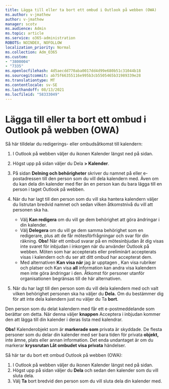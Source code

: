 ```yaml
---
title: Lägga till eller ta bort ett ombud i Outlook på webben (OWA)
ms.author: v-jmathew
author: v-jmathew
manager: scotv
ms.audience: Admin
ms.topic: article
ms.service: o365-administration
ROBOTS: NOINDEX, NOFOLLOW
localization_priority: Normal
ms.collection: Adm_O365
ms.custom:
- "3800004"
- "7335"
ms.openlocfilehash: 4d5aecdd770aba0017dd4d99e680b51c31044b18
ms.sourcegitcommit: ab75f66355116e995b3cb5505465b31989339e28
ms.translationtype: MT
ms.contentlocale: sv-SE
ms.lasthandoff: 08/13/2021
ms.locfileid: "58333049"
---
```

# <a name="how-to-add-or-remove-a-delegate-in-outlook-on-the-web-owa"></a>Lägga till eller ta bort ett ombud i Outlook på webben (OWA)

Så här tilldelar du redigerings- eller ombudsåtkomst till kalendern:

1. I Outlook på webben väljer du ikonen Kalender längst ned på sidan.
2. Högst upp på sidan väljer du Dela **> Kalender**.
3. På sidan **Delning och behörigheter** skriver du namnet på eller e-postadressen till den person som du vill dela kalendern med. Även om du kan dela din kalender med fler än en person kan du bara lägga till en person i taget Outlook på webben.
4. När du har lagt till den person som du vill ska hantera kalendern väljer du listrutan bredvid namnet och sedan vilken åtkomstnivå du vill att personen ska ha.

    - Välj **Kan redigera** om du vill ge dem behörighet att göra ändringar i din kalender.
    - Välj **Delegera** om du vill ge dem samma behörighet som en redigerare, plus att de får mötesförfrågningar och svar för din räkning.
    **Obs!** När ett ombud svarar på en mötesinbjudan åt dig visas inte svaret för inbjudan i inkorgen när du använder Outlook på webben. Möten som har accepterats eller preliminärt accepterats visas i kalendern och du ser att ditt ombud har accepterat dem.
    - Med alternativen **Kan visa när** jag är upptagen , Kan visa rubriker och platser och Kan visa **all** information kan andra visa kalendern men inte göra ändringar i den.  Åtkomst för personer utanför organisationen begränsas till de här alternativen.

5. När du har lagt till den person som du vill dela kalendern med och valt vilken behörighet personen ska ha väljer du **Dela.** Om du bestämmer dig för att inte dela kalendern just nu väljer du Ta **bort**.

Den person som du delat kalendern med får ett e-postmeddelande som berättar om detta. När denna väljer **knappen** Acceptera i inbjudan kommer den att lägga till din kalender i deras lista med kalendrar.

**Obs!** Kalenderobjekt som är **markerade som** privata är skyddade. De flesta personer som du delar din kalender med ser bara tiden för privata **objekt,** inte ämne, plats eller annan information. Det enda undantaget är om du markerar **kryssrutan Låt ombudet visa privata** händelser.

Så här tar du bort ett ombud Outlook på webben (OWA):

1. I Outlook på webben väljer du ikonen Kalender längst ned på sidan.
2. Högst upp på sidan väljer du **Dela** och sedan den kalender som du vill sluta dela.
3. Välj **Ta** bort bredvid den person som du vill sluta dela din kalender med.
